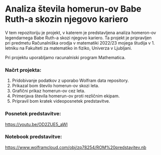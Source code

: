 # Analiza števila homerun-ov Babe Ruth-a skozin njegovo kariero
V tem repozitoriju je projekt, v katerem je predstavljena analiza homeron-ov legendarnega Babe Ruth-a skozi njegovo kariero. Ta projekt je pripravljen pri predmetu Računalniška orodja v matematiki 2022/23 mojega študija v 1. letniku na Fakulteti za matematiko in fiziko, Univerza v Ljubljani.

Pri projektu uporabljamo racunalniski program Mathematica.
### Načrt projekta:
1. Pridobivanje podatkov z uporabo Wolfram data repository.
2. Prikazal bom število homerun-ov skozi leta.
3. Grafični prikaz homerun-ov cez leta.
4. Primerjava števila homerun-ov proti rezličnim ekipam.
5. Pripravil bom kratek videoposnetek predstavitve.
### Posnetek predstavitve:
https://youtu.be/OD2ZUE5_aWI
### Notebook predstavitve:
https://www.wolframcloud.com/obj/zp78254/ROM%20predstavitev.nb
